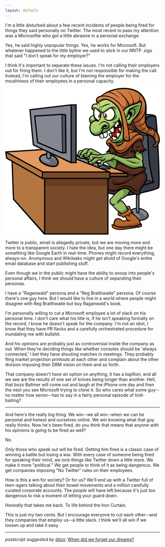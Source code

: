 ```yaml
---
layout: default
---
```


I'm a little disturbed about a few recent incidents of people being fired for things they said personally on Twitter. The most recent to pass my attention was a Microsoftie who got a little abrasive in a personal exchange.

Yes, he said highly unpopular things. Yes, he works for Microsoft. But whatever happened to the little byline we used to stick in our NNTP .sigs that said "I don't speak for my employer?"

I think it's important to separate these issues. I'm not calling their employers out for firing them. I don't like it, but I'm not responsible for making the call. Instead, I'm calling out *our* culture of blaming the employer for the mouthiness of their employees in a personal capacity.

![Internet Troll](/assets/images/Internet-Troll.jpg)

Twitter is public, email is allegedly private, but we are moving more and more to a transparent society. I hate the idea, but one day there might be something like Google Earth in real-time. Phones might record everything, always-on. Anonymous and Wikileaks might get ahold of Google's entire email database and start publishing stuff.

Even though we in the public might have the ability to snoop into people's personal affairs, I think we should have a culture of separating their personas.

I have a "Raganwald" persona and a "Reg Braithwaite" persona. Of course there's one guy here. But I would like to live in a world where people might disagree with Reg Braithwaite but buy Raganwald's book.

I'm personally willing to cut a Microsoft employee a lot of slack on his personal time. I don't care what his title is, if he isn't speaking formally on the record, I know he doesn't speak for the company. I'm not an idiot, I know that they have PR flacks and a carefully orchestrated procedure for inundating me with bullshit.

And his opinions are probably just as controversial inside the company as out. When they're deciding things like whether consoles should be 'always connected,' I bet they have shouting matches in meetings. They probably fling market projection printouts at each other and complain about the other division imposing their DRM vision on them and so forth.

That company doesn't have *an* option on anything, it has a bajillion, and all we see are the results of one set of knives being longer than another. Hell, that bozo Ballmer will come out and laugh at the iPhone one day and then the next you see Microsoft trying to clone it. So who cares what some guy--no matter how senior--has to say in a fairly personal episode of troll-baiting?

---

And here's the really big thing. We win--we all win--when we can be personal and honest and ourselves online. We *win* knowing what that guy really thinks. Now he's been fired, do you think that means that anyone with his opinions is going to be fired as well?

No.

Only those who *speak out* will be fired. Getting him fired is a classic case of winning a battle but losing a war. With every case of someone being fired for speaking their mind, we lock things like Twitter down a little more. We make it more "political." We get people to think of it as being dangerous. We get companies imposing "No Twitter" rules on their employees.

How is this a win for society? Or for us? We'll end up with a Twitter full of teen-agers talking about their bowel movements and a million carefully curated corporate accounts. The *people* will have left because it's just too dangerous to risk a moment of letting your guard down.

Honestly that takes me back. To life behind the Iron Curtain.

This is just my two cents. But I encourage everyone to cut each other--and they companies that employ us--a little slack. I think we'll all win if we loosen up and take it easy.

---

*postscript suggested by [@izs](http://twitter.com/izs):* [When did we forget our dreams?](http://xkcd.com/137/)